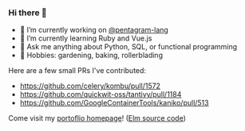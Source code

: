 ### Hi there 👋

- 🔭 I’m currently working on [@pentagram-lang](https://github.com/pentagram-lang)
- 🌱 I’m currently learning Ruby and Vue.js
- 💬 Ask me anything about Python, SQL, or functional programming
- 🧶 Hobbies: gardening, baking, rollerblading

Here are a few small PRs I've contributed:
- https://github.com/celery/kombu/pull/1572
- https://github.com/quickwit-oss/tantivy/pull/1184
- https://github.com/GoogleContainerTools/kaniko/pull/513

Come visit my [portoflio homepage](https://dcecile.github.io/)! ([Elm source code](https://github.com/dcecile/dcecile-resume-portfolio))
